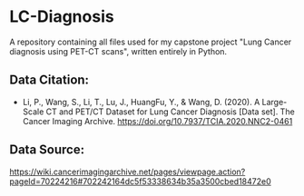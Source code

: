 # LC-Diagnosis
A repository containing all files used for my capstone project "Lung Cancer diagnosis using PET-CT scans", written entirely in Python. 
## Data Citation:
- Li, P., Wang, S., Li, T., Lu, J., HuangFu, Y., & Wang, D. (2020). A Large-Scale CT and PET/CT Dataset for Lung Cancer Diagnosis [Data set]. The Cancer Imaging Archive. https://doi.org/10.7937/TCIA.2020.NNC2-0461
## Data Source:
https://wiki.cancerimagingarchive.net/pages/viewpage.action?pageId=70224216#702242164dc5f53338634b35a3500cbed18472e0


